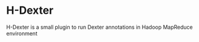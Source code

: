 H-Dexter
========

H-Dexter is a small plugin to run Dexter annotations in Hadoop MapReduce environment
